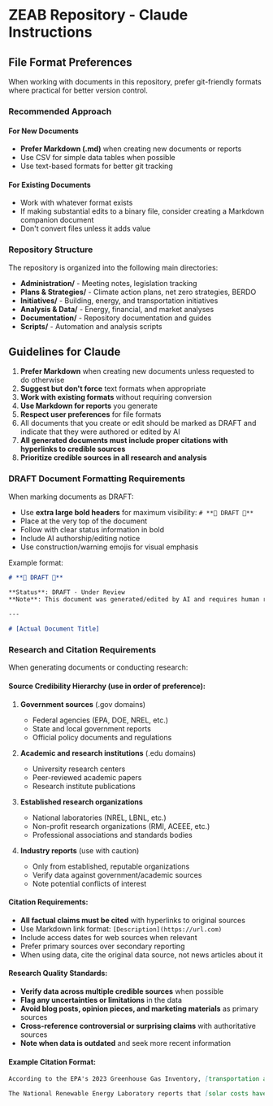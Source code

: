 # ZEAB Repository - Claude Instructions

## File Format Preferences

When working with documents in this repository, prefer git-friendly formats where practical for better version control.

### Recommended Approach

#### For New Documents
- **Prefer Markdown (.md)** when creating new documents or reports
- Use CSV for simple data tables when possible
- Use text-based formats for better git tracking

#### For Existing Documents
- Work with whatever format exists
- If making substantial edits to a binary file, consider creating a Markdown companion document
- Don't convert files unless it adds value

### Repository Structure

The repository is organized into the following main directories:
- **Administration/** - Meeting notes, legislation tracking
- **Plans & Strategies/** - Climate action plans, net zero strategies, BERDO
- **Initiatives/** - Building, energy, and transportation initiatives
- **Analysis & Data/** - Energy, financial, and market analyses
- **Documentation/** - Repository documentation and guides
- **Scripts/** - Automation and analysis scripts

## Guidelines for Claude

1. **Prefer Markdown** when creating new documents unless requested to do otherwise
2. **Suggest but don't force** text formats when appropriate
3. **Work with existing formats** without requiring conversion
4. **Use Markdown for reports** you generate
5. **Respect user preferences** for file formats
6. All documents that you create or edit should be marked as DRAFT and indicate that they were authored or edited by AI
7. **All generated documents must include proper citations with hyperlinks to credible sources**
8. **Prioritize credible sources in all research and analysis**

### DRAFT Document Formatting Requirements

When marking documents as DRAFT:
- Use **extra large bold headers** for maximum visibility: `# **🚧 DRAFT 🚧**`
- Place at the very top of the document
- Follow with clear status information in bold
- Include AI authorship/editing notice
- Use construction/warning emojis for visual emphasis

Example format:
```markdown
# **🚧 DRAFT 🚧**

**Status**: DRAFT - Under Review
**Note**: This document was generated/edited by AI and requires human review for accuracy.

---

# [Actual Document Title]
```

### Research and Citation Requirements

When generating documents or conducting research:

#### Source Credibility Hierarchy (use in order of preference):
1. **Government sources** (.gov domains)
   - Federal agencies (EPA, DOE, NREL, etc.)
   - State and local government reports
   - Official policy documents and regulations

2. **Academic and research institutions** (.edu domains)
   - University research centers
   - Peer-reviewed academic papers
   - Research institute publications

3. **Established research organizations**
   - National laboratories (NREL, LBNL, etc.)
   - Non-profit research organizations (RMI, ACEEE, etc.)
   - Professional associations and standards bodies

4. **Industry reports** (use with caution)
   - Only from established, reputable organizations
   - Verify data against government/academic sources
   - Note potential conflicts of interest

#### Citation Requirements:
- **All factual claims must be cited** with hyperlinks to original sources
- Use Markdown link format: `[Description](https://url.com)`
- Include access dates for web sources when relevant
- Prefer primary sources over secondary reporting
- When using data, cite the original data source, not news articles about it

#### Research Quality Standards:
- **Verify data across multiple credible sources** when possible
- **Flag any uncertainties or limitations** in the data
- **Avoid blog posts, opinion pieces, and marketing materials** as primary sources
- **Cross-reference controversial or surprising claims** with authoritative sources
- **Note when data is outdated** and seek more recent information

#### Example Citation Format:
```markdown
According to the EPA's 2023 Greenhouse Gas Inventory, [transportation accounts for 29% of U.S. greenhouse gas emissions](https://www.epa.gov/ghgemissions/sources-greenhouse-gas-emissions).

The National Renewable Energy Laboratory reports that [solar costs have declined 85% since 2010](https://www.nrel.gov/analysis/tech-lcoe-documentation.html), making it cost-competitive with fossil fuels in many markets.
```
